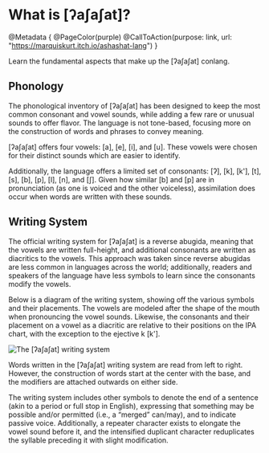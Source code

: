 # What is [ʔaʃaʃat]?

@Metadata {
    @PageColor(purple)
    @CallToAction(purpose: link, url: "https://marquiskurt.itch.io/ashashat-lang")
}

Learn the fundamental aspects that make up the [ʔaʃaʃat] conlang.

## Phonology

The phonological inventory of [ʔaʃaʃat] has been designed to keep the most common consonant and vowel sounds, while
adding a few rare or unusual sounds to offer flavor. The language is not tone-based, focusing more on the construction
of words and phrases to convey meaning.

[ʔaʃaʃat] offers four vowels: [a], [e], [i], and [u]. These vowels were chosen for their distinct sounds which are
easier to identify.

Additionally, the language offers a limited set of consonants: [ʔ], [k], [k'], [t], [s], [b], [p], [l], [n], and [ʃ].
Given how similar [b] and [p] are in pronunciation (as one is voiced and the other voiceless), assimilation does occur
when words are written with these sounds.

## Writing System

The official writing system for [ʔaʃaʃat] is a reverse abugida, meaning that the vowels are written full-height, and
additional consonants are written as diacritics to the vowels. This approach was taken since reverse abugidas are less
common in languages across the world; additionally, readers and speakers of the language have less symbols to learn
since the consonants modify the vowels.

Below is a diagram of the writing system, showing off the various symbols and their placements. The vowels are modeled
after the shape of the mouth when pronouncing the vowel sounds. Likewise, the consonants and their placement on a vowel
as a diacritic are relative to their positions on the IPA chart, with the exception to the ejective k [k'].

![The \[ʔaʃaʃat\] writing system](writing.png)

Words written in the [ʔaʃaʃat] writing system are read from left to right. However, the construction of words start at
the center with the base, and the modifiers are attached outwards on either side.

The writing system includes other symbols to denote the end of a sentence (akin to a period or full stop in English),
expressing that something may be possible and/or permitted (i.e., a “merged” can/may), and to indicate passive voice.
Additionally, a repeater character exists to elongate the vowel sound before it, and the intensified duplicant character
reduplicates the syllable preceding it with slight modification.
